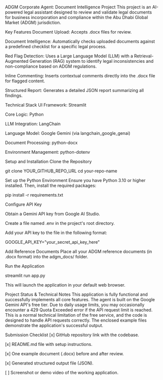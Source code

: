 ADGM Corporate Agent: Document Intelligence Project
This project is an AI-powered legal assistant designed to review and validate legal documents for business incorporation and compliance within the Abu Dhabi Global Market (ADGM) jurisdiction.

Key Features
Document Upload: Accepts .docx files for review.

Document Intelligence: Automatically checks uploaded documents against a predefined checklist for a specific legal process.

Red Flag Detection: Uses a Large Language Model (LLM) with a Retrieval-Augmented Generation (RAG) system to identify legal inconsistencies and non-compliance based on ADGM regulations.

Inline Commenting: Inserts contextual comments directly into the .docx file for flagged content.

Structured Report: Generates a detailed JSON report summarizing all findings.

Technical Stack
UI Framework: Streamlit

Core Logic: Python

LLM Integration: LangChain

Language Model: Google Gemini (via langchain_google_genai)

Document Processing: python-docx

Environment Management: python-dotenv

Setup and Installation
Clone the Repository

git clone YOUR_GITHUB_REPO_URL
cd your-repo-name

Set up the Python Environment
Ensure you have Python 3.10 or higher installed. Then, install the required packages:

pip install -r requirements.txt

Configure API Key

Obtain a Gemini API key from Google AI Studio.

Create a file named .env in the project's root directory.

Add your API key to the file in the following format:

GOOGLE_API_KEY="your_secret_api_key_here"

Add Reference Documents
Place all your ADGM reference documents (in .docx format) into the adgm_docs/ folder.

Run the Application

streamlit run app.py

This will launch the application in your default web browser.

Project Status & Technical Notes
This application is fully functional and successfully implements all core features. The agent is built on the Google Gemini API's free tier. Due to daily usage limits, you may occasionally encounter a 429 Quota Exceeded error if the API request limit is reached. This is a normal technical limitation of the free service, and the code is designed to handle API requests correctly. The enclosed example files demonstrate the application's successful output.

Submission Checklist
[x] GitHub repository link with the codebase.

[x] README.md file with setup instructions.

[x] One example document (.docx) before and after review.

[x] Generated structured output file (JSON).

[ ] Screenshot or demo video of the working application.
